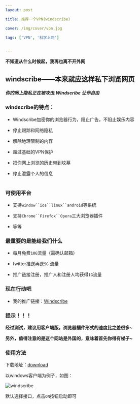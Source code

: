 ```yaml
---
layout: post

title: 推荐一个VPN(windscribe)

cover: /img/cover/vpn.jpg

tags: ['VPN', '科学上网']


---
```




**不知道从什么时候起，我再也离不开外网**



## windscribe——本来就应这样私下浏览网页

#### *你的网上隐私正在被攻击.Windscribe 让你自由*

### windscribe的特点：

- Windscribe加密你的浏览器行为，阻止广告，不阻止娱乐内容

- 停止跟踪和网络隐私

- 解除地理限制的内容

- 超过基础的VPN保护

- 把你网上浏览的历史带到坟墓

- 停止泄露个人的信息

  # 

### 可使用平台

- 支持`window``ios``linux``android`等系统

- 支持`Chrome``Firefox``Opera`三大浏览器插件

- 等等

### 最重要的是能给我们什么

- 每月免费`10G`流量（需确认邮箱）

- twitter推送再送`5G` 流量

- 推广链接注册，推广人和注册人均获得`1G`流量





### 现在行动吧

- 我的推广链接：[Windscribe](https://windscribe.com/?friend=4h12wf8y)



### 提示！！！

**经过测试，建议用客户端版，浏览器插件形式的速度比之差很多~**

**另外，值得注意的是这个网站是外国的，意味着首先你得有梯子~**



### 使用方法

下载地址：[download](https://windscribe.com/download) 

以windows客户端为例子，如图：

![windscribe](https://blog.liantao.me/assets/img/2018/11/windscribe.jpg)

默认选择接口，点击`ON`按钮启动即可



